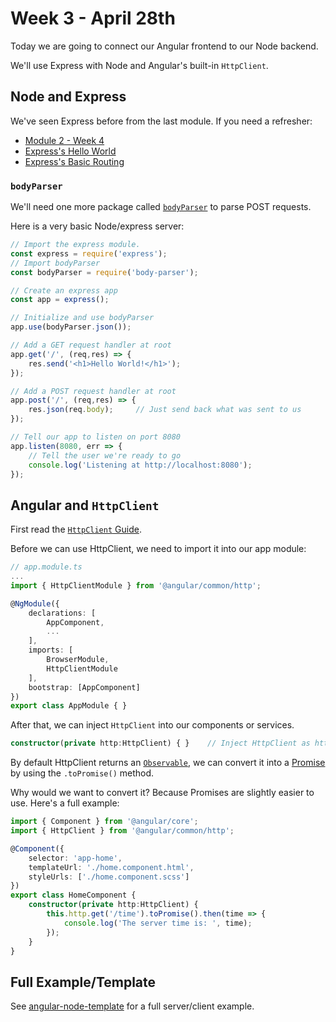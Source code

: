 # Week 3 - April 28th

Today we are going to connect our Angular frontend to our Node backend.

We'll use Express with Node and Angular's built-in `HttpClient`.

## Node and Express

We've seen Express before from the last module.  If you need a refresher:
- [Module 2 - Week 4](https://github.com/sergei202/okcoders-module2/blob/master/week4/README.md#web-servers-and-express)
- [Express's Hello World](https://expressjs.com/en/starter/hello-world.html)
- [Express's Basic Routing](https://expressjs.com/en/starter/basic-routing.html)

### `bodyParser`

We'll need one more package called [`bodyParser`](https://github.com/expressjs/body-parser) to parse POST requests.

Here is a very basic Node/express server:

```js
// Import the express module.
const express = require('express');
// Import bodyParser
const bodyParser = require('body-parser');

// Create an express app
const app = express();

// Initialize and use bodyParser
app.use(bodyParser.json());

// Add a GET request handler at root
app.get('/', (req,res) => {
	res.send('<h1>Hello World!</h1>');
});

// Add a POST request handler at root
app.post('/', (req,res) => {
	res.json(req.body);		// Just send back what was sent to us
});

// Tell our app to listen on port 8080
app.listen(8080, err => {
	// Tell the user we're ready to go
	console.log('Listening at http://localhost:8080');
});
```

## Angular and `HttpClient`

First read the [`HttpClient` Guide](https://angular.io/guide/http).

Before we can use HttpClient, we need to import it into our app module:

```ts
// app.module.ts
...
import { HttpClientModule } from '@angular/common/http';

@NgModule({
	declarations: [
		AppComponent,
		...
	],
	imports: [
		BrowserModule,
		HttpClientModule
	],
	bootstrap: [AppComponent]
})
export class AppModule { }
```

After that, we can inject `HttpClient` into our components or services.

```ts
constructor(private http:HttpClient) { }	// Inject HttpClient as http
```

By default HttpClient returns an [`Observable`](https://angular.io/guide/observables), we can convert it into a [Promise](https://developer.mozilla.org/en-US/docs/Web/JavaScript/Guide/Using_promises) by using the `.toPromise()` method.

Why would we want to convert it?  Because Promises are slightly easier to use.  Here's a full example:

```ts
import { Component } from '@angular/core';
import { HttpClient } from '@angular/common/http';

@Component({
	selector: 'app-home',
	templateUrl: './home.component.html',
	styleUrls: ['./home.component.scss']
})
export class HomeComponent {
	constructor(private http:HttpClient) {
		this.http.get('/time').toPromise().then(time => {
			console.log('The server time is: ', time);
		});
	}
}
```

## Full Example/Template

See [angular-node-template](https://github.com/sergei202/angular-node-template) for a full server/client example.
